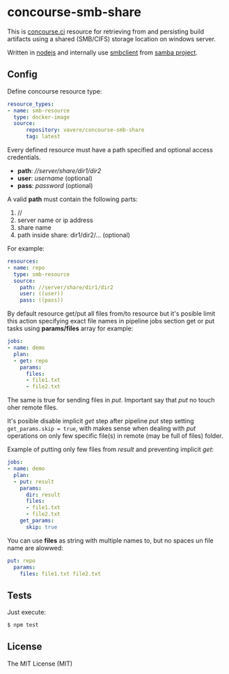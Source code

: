 # concourse-smb-share

This is [concourse.ci](https://concourse-ci.org/) resource for retrieving from and persisting build artifacts using a shared (SMB/CIFS) storage location on windows server.

Written in [nodejs](https://nodejs.org) and internally use [smbclient](https://www.samba.org/samba/docs/current/man-html/smbclient.1.html) from [samba project](https://www.samba.org/).

## Config

Define concourse resource type:

```yaml
resource_types:
- name: smb-resource
  type: docker-image
  source:
      repository: vavere/concourse-smb-share
      tag: latest
```

Every defined resource must have a path specified and optional access credentials.

- **path**: _//server/share/dir1/dir2_
- **user**: _username_ (optional)
- **pass**: _password_ (optional)

A valid **path** must contain the following parts:

1. //
2. server name or ip address
3. share name
4. path inside share: dir1/dir2/... (optional)

For example:

```yaml
resources:
- name: repo
  type: smb-resource
  source:
    path: //server/share/dir1/dir2
    user: ((user))
    pass: ((pass))
```

By default resource get/put all files from/to resource but it's posible limit this action specifying exact file names in pipeline jobs section get or put tasks using **params/files** array for example:

```yaml
jobs:
- name: demo
  plan:
  - get: repo
    params:
      files:
      - file1.txt
      - file2.txt
```

The same is true for sending files in _put_. Important say that _put_ no touch oher remote files.

It's posible disable implicit _get_ step after pipeline _put_ step setting `get_params.skip = true`, with makes sense when dealing with _put_ operations on only few specific file(s) in remote (may be full of files) folder.

Example of putting only few files from _result_ and preventing implicit _get_:

```yaml
jobs:
- name: demo
  plan:
  - put: result
    params:
      dir: result
      files:
      - file1.txt
      - file2.txt
    get_params:
      skip: true
```

You can use **files** as string with multiple names to, but no spaces un file name are alowwed:

```yaml
put: repo
  params:
    files: file1.txt file2.txt
```

## Tests

Just execute:

```bash
$ npm test
```

## License

The MIT License (MIT)

